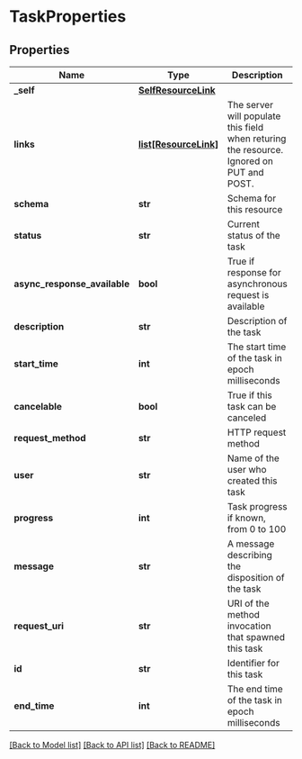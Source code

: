 # TaskProperties

## Properties
Name | Type | Description | Notes
------------ | ------------- | ------------- | -------------
**_self** | [**SelfResourceLink**](SelfResourceLink.md) |  | [optional] 
**links** | [**list[ResourceLink]**](ResourceLink.md) | The server will populate this field when returing the resource. Ignored on PUT and POST. | [optional] 
**schema** | **str** | Schema for this resource | [optional] 
**status** | **str** | Current status of the task | [optional] 
**async_response_available** | **bool** | True if response for asynchronous request is available | [optional] 
**description** | **str** | Description of the task | [optional] 
**start_time** | **int** | The start time of the task in epoch milliseconds | [optional] 
**cancelable** | **bool** | True if this task can be canceled | [optional] 
**request_method** | **str** | HTTP request method | [optional] 
**user** | **str** | Name of the user who created this task | [optional] 
**progress** | **int** | Task progress if known, from 0 to 100 | [optional] 
**message** | **str** | A message describing the disposition of the task | [optional] 
**request_uri** | **str** | URI of the method invocation that spawned this task | [optional] 
**id** | **str** | Identifier for this task | [optional] 
**end_time** | **int** | The end time of the task in epoch milliseconds | [optional] 

[[Back to Model list]](../README.md#documentation-for-models) [[Back to API list]](../README.md#documentation-for-api-endpoints) [[Back to README]](../README.md)


